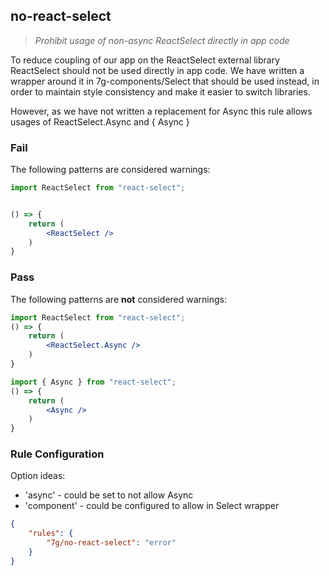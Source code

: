 ## no-react-select
> _Prohibit usage of non-async ReactSelect directly in app code_

To reduce coupling of our app on the ReactSelect external library ReactSelect should not be used directly in app code. We have written a wrapper around it in 7g-components/Select that should be used instead, in order to maintain style consistency and make it easier to switch libraries.

However, as we have not written a replacement for Async this rule allows usages of ReactSelect.Async and { Async }


### Fail

The following patterns are considered warnings:

```jsx
import ReactSelect from "react-select";


() => {
    return (
        <ReactSelect />
    )
}
```

### Pass

The following patterns are **not** considered warnings:

```jsx
import ReactSelect from "react-select";
() => {
    return (
        <ReactSelect.Async />
    )
}
```
```jsx
import { Async } from "react-select";
() => {
    return (
        <Async />
    )
}
```

### Rule Configuration

Option ideas:
- 'async' - could be set to not allow Async
- 'component' - could be configured to allow in Select wrapper

```json
{
    "rules": {
        "7g/no-react-select": "error"
    }
}
```

